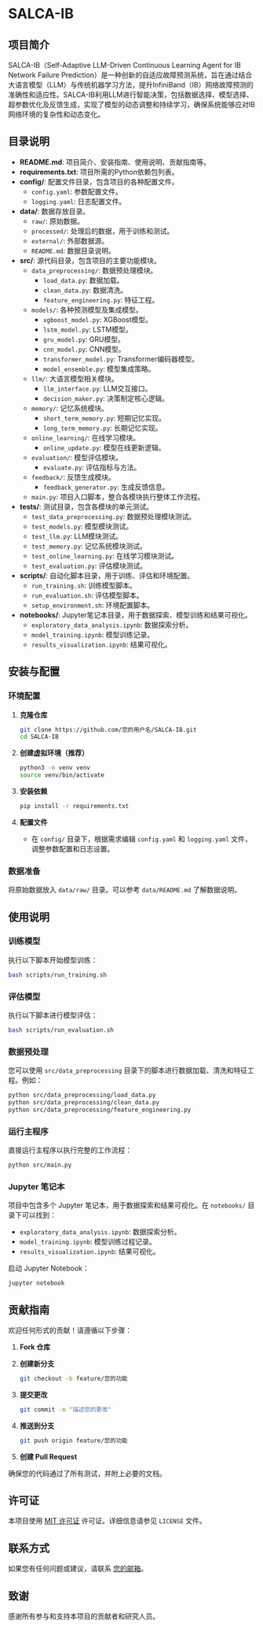 # SALCA-IB

## 项目简介

SALCA-IB（Self-Adaptive LLM-Driven Continuous Learning Agent for IB Network Failure Prediction）是一种创新的自适应故障预测系统，旨在通过结合大语言模型（LLM）与传统机器学习方法，提升InfiniBand（IB）网络故障预测的准确性和适应性。SALCA-IB利用LLM进行智能决策，包括数据选择、模型选择、超参数优化及反馈生成，实现了模型的动态调整和持续学习，确保系统能够应对IB网络环境的复杂性和动态变化。

## 目录说明

- **README.md**: 项目简介、安装指南、使用说明、贡献指南等。
- **requirements.txt**: 项目所需的Python依赖包列表。
- **config/**: 配置文件目录，包含项目的各种配置文件。
  - `config.yaml`: 参数配置文件。
  - `logging.yaml`: 日志配置文件。
- **data/**: 数据存放目录。
  - `raw/`: 原始数据。
  - `processed/`: 处理后的数据，用于训练和测试。
  - `external/`: 外部数据源。
  - `README.md`: 数据目录说明。
- **src/**: 源代码目录，包含项目的主要功能模块。
  - `data_preprocessing/`: 数据预处理模块。
    - `load_data.py`: 数据加载。
    - `clean_data.py`: 数据清洗。
    - `feature_engineering.py`: 特征工程。
  - `models/`: 各种预测模型及集成模型。
    - `xgboost_model.py`: XGBoost模型。
    - `lstm_model.py`: LSTM模型。
    - `gru_model.py`: GRU模型。
    - `cnn_model.py`: CNN模型。
    - `transformer_model.py`: Transformer编码器模型。
    - `model_ensemble.py`: 模型集成策略。
  - `llm/`: 大语言模型相关模块。
    - `llm_interface.py`: LLM交互接口。
    - `decision_maker.py`: 决策制定核心逻辑。
  - `memory/`: 记忆系统模块。
    - `short_term_memory.py`: 短期记忆实现。
    - `long_term_memory.py`: 长期记忆实现。
  - `online_learning/`: 在线学习模块。
    - `online_update.py`: 模型在线更新逻辑。
  - `evaluation/`: 模型评估模块。
    - `evaluate.py`: 评估指标与方法。
  - `feedback/`: 反馈生成模块。
    - `feedback_generator.py`: 生成反馈信息。
  - `main.py`: 项目入口脚本，整合各模块执行整体工作流程。
- **tests/**: 测试目录，包含各模块的单元测试。
  - `test_data_preprocessing.py`: 数据预处理模块测试。
  - `test_models.py`: 模型模块测试。
  - `test_llm.py`: LLM模块测试。
  - `test_memory.py`: 记忆系统模块测试。
  - `test_online_learning.py`: 在线学习模块测试。
  - `test_evaluation.py`: 评估模块测试。
- **scripts/**: 自动化脚本目录，用于训练、评估和环境配置。
  - `run_training.sh`: 训练模型脚本。
  - `run_evaluation.sh`: 评估模型脚本。
  - `setup_environment.sh`: 环境配置脚本。
- **notebooks/**: Jupyter笔记本目录，用于数据探索、模型训练和结果可视化。
  - `exploratory_data_analysis.ipynb`: 数据探索分析。
  - `model_training.ipynb`: 模型训练记录。
  - `results_visualization.ipynb`: 结果可视化。

## 安装与配置

### 环境配置

1. **克隆仓库**

    ```bash
    git clone https://github.com/您的用户名/SALCA-IB.git
    cd SALCA-IB
    ```

2. **创建虚拟环境（推荐）**

    ```bash
    python3 -m venv venv
    source venv/bin/activate
    ```

3. **安装依赖**

    ```bash
    pip install -r requirements.txt
    ```

4. **配置文件**

    - 在 `config/` 目录下，根据需求编辑 `config.yaml` 和 `logging.yaml` 文件，调整参数配置和日志设置。

### 数据准备

将原始数据放入 `data/raw/` 目录。可以参考 `data/README.md` 了解数据说明。

## 使用说明

### 训练模型

执行以下脚本开始模型训练：

```bash
bash scripts/run_training.sh
```

### 评估模型

执行以下脚本进行模型评估：

```bash
bash scripts/run_evaluation.sh
```

### 数据预处理

您可以使用 `src/data_preprocessing` 目录下的脚本进行数据加载、清洗和特征工程。例如：

```bash
python src/data_preprocessing/load_data.py
python src/data_preprocessing/clean_data.py
python src/data_preprocessing/feature_engineering.py
```

### 运行主程序

直接运行主程序以执行完整的工作流程：

```bash
python src/main.py
```

### Jupyter 笔记本

项目中包含多个 Jupyter 笔记本，用于数据探索和结果可视化。在 `notebooks/` 目录下可以找到：

- `exploratory_data_analysis.ipynb`: 数据探索分析。
- `model_training.ipynb`: 模型训练过程记录。
- `results_visualization.ipynb`: 结果可视化。

启动 Jupyter Notebook：

```bash
jupyter notebook
```

## 贡献指南

欢迎任何形式的贡献！请遵循以下步骤：

1. **Fork 仓库**
2. **创建新分支**

    ```bash
    git checkout -b feature/您的功能
    ```

3. **提交更改**

    ```bash
    git commit -m "描述您的更改"
    ```

4. **推送到分支**

    ```bash
    git push origin feature/您的功能
    ```

5. **创建 Pull Request**

确保您的代码通过了所有测试，并附上必要的文档。

## 许可证

本项目使用 [MIT 许可证](LICENSE) 许可证。详细信息请参见 `LICENSE` 文件。

## 联系方式

如果您有任何问题或建议，请联系 [您的邮箱](mailto:your.email@example.com)。

## 致谢

感谢所有参与和支持本项目的贡献者和研究人员。
